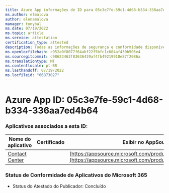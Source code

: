```yaml
---
title: Azure App informações de ID para 05c3e7fe-59c1-4d68-b334-336aa7ed4b64
ms.author: elmalova
author: elenamalova
manager: tonybal
ms.date: 07/19/2022
ms.topic: article
ms.service: attestation
certification_type: attested
description: Todas as informações de segurança e conformidade disponíveis para 05c3e7fe-59c1-4d68-b334-336aa7ed4b64.
ms.openlocfilehash: c952a0f8077f64abf22f5bfc1c684af430b505e4
ms.sourcegitcommit: c98623463f83636439af4fb49219918e87f2086a
ms.translationtype: MT
ms.contentlocale: pt-BR
ms.lasthandoff: 07/19/2022
ms.locfileid: "66873027"
---
```

# <a name="azure-app-id-05c3e7fe-59c1-4d68-b334-336aa7ed4b64"></a>Azure App ID: 05c3e7fe-59c1-4d68-b334-336aa7ed4b64


### <a name="apps-associated-with-this-id"></a>Aplicativos associados a esta ID:
| **Nome do aplicativo** | **Certificado** | **Exibir no AppSource** |
|--------------|---------------|-----------------------|
| [Contact Center](../forward/WA200001428.md) |  | [https://appsource.microsoft.com/product/office/WA200001428](https://appsource.microsoft.com/product/office/WA200001428) |

### <a name="microsoft-365-app-compliance-status"></a>Status de Conformidade de Aplicativos do Microsoft 365
- Status do Atestado do Publicador: Concluído

